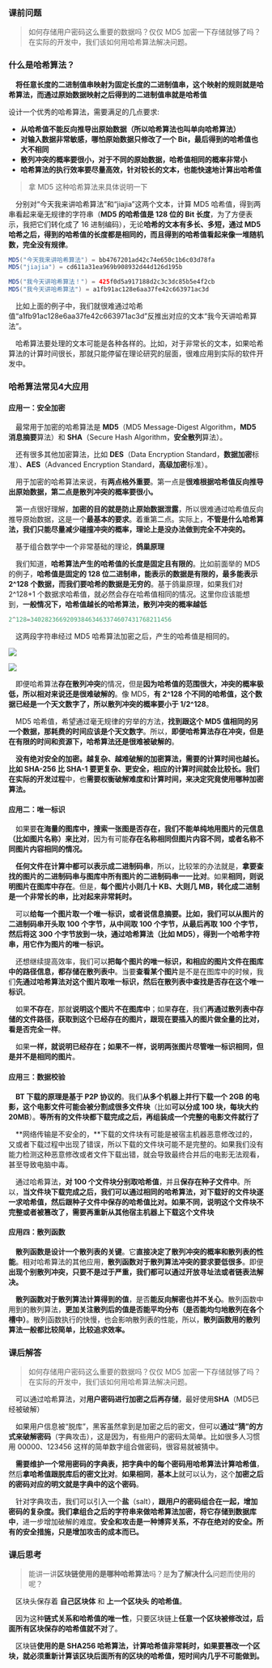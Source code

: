 ### 课前问题

> 如何存储用户密码这么重要的数据吗？仅仅 MD5 加密一下存储就够了吗？在实际的开发中，我们该如何用哈希算法解决问题。



### 什么是哈希算法？

&emsp;**将任意长度的二进制值串映射为固定长度的二进制值串，这个映射的规则就是哈希算法，而通过原始数据映射之后得到的二进制值串就是哈希值**

设计一个优秀的哈希算法，需要满足的几点要求:

- **从哈希值不能反向推导出原始数据（所以哈希算法也叫单向哈希算法）**
- **对输入数据非常敏感，哪怕原始数据只修改了一个 Bit，最后得到的哈希值也大不相同**
- **散列冲突的概率要很小，对于不同的原始数据，哈希值相同的概率非常小**
- **哈希算法的执行效率要尽量高效，针对较长的文本，也能快速地计算出哈希值**

> 拿 MD5 这种哈希算法来具体说明一下

&emsp;分别对“今天我来讲哈希算法”和“jiajia”这两个文本，计算 MD5 哈希值，得到两串看起来毫无规律的字符串（**MD5 的哈希值是 128 位的 Bit 长度**，为了方便表示，我把它们转化成了 16 进制编码），无论**哈希的文本有多长、多短，通过 MD5 哈希之后，得到的哈希值的长度都是相同的，而且得到的哈希值看起来像一堆随机数，完全没有规律**。

```java
MD5("今天我来讲哈希算法") = bb4767201ad42c74e650c1b6c03d78fa
MD5("jiajia") = cd611a31ea969b908932d44d126d195b
```

```java
MD5("我今天讲哈希算法！") = 425f0d5a917188d2c3c3dc85b5e4f2cb
MD5("我今天讲哈希算法") = a1fb91ac128e6aa37fe42c663971ac3d
```

&emsp;比如上面的例子中，我们就很难通过哈希值“a1fb91ac128e6aa37fe42c663971ac3d”反推出对应的文本“我今天讲哈希算法”。

&emsp;哈希算法要处理的文本可能是各种各样的。比如，对于非常长的文本，如果哈希算法的计算时间很长，那就只能停留在理论研究的层面，很难应用到实际的软件开发中。



### 哈希算法常见4大应用

#### 应用一：安全加密

&emsp;最常用于加密的哈希算法是 **MD5**（MD5 Message-Digest Algorithm，**MD5 消息摘要**算法）和 **SHA**（Secure Hash Algorithm，**安全散列**算法）。

&emsp;还有很多其他加密算法，比如 **DES**（Data Encryption Standard，**数据加密**标准）、**AES**（Advanced Encryption Standard，**高级加密**标准）。

&emsp;用于加密的哈希算法来说，有**两点格外重要**。第一点是**很难根据哈希值反向推导出原始数据，第二点是散列冲突的概率要很小。**

&emsp;第一点很好理解，**加密的目的就是防止原始数据泄露**，所以很难通过哈希值反向推导原始数据，这是一个**最基本的要求**。着重第二点。实际上，**不管是什么哈希算法，我们只能尽量减少碰撞冲突的概率，理论上是没办法做到完全不冲突的。**

&emsp;基于组合数学中一个非常基础的理论，**鸽巢原理**

&emsp;我们知道，**哈希算法产生的哈希值的长度是固定且有限的**。比如前面举的 MD5 的例子，**哈希值是固定的 128 位二进制串，能表示的数据是有限的，最多能表示 2^128 个数据，而我们要哈希的数据是无穷的**。基于鸽巢原理，如果我们对 2^128+1 个数据求哈希值，就必然会存在哈希值相同的情况。这里你应该能想到，**一般情况下，哈希值越长的哈希算法，散列冲突的概率越低**

```java
2^128=340282366920938463463374607431768211456
```

&emsp;这两段字符串经过 MD5 哈希算法加密之后，产生的哈希值是相同的。

![](https://i.loli.net/2020/10/10/nGYmqDQslFubOwg.jpg)

![](https://i.loli.net/2020/10/10/sXyOvwbpk4mQCV5.jpg)

&emsp;即便哈希算法**存在散列冲突**的情况，但是**因为哈希值的范围很大，冲突的概率极低，所以相对来说还是很难破解的**。像 MD5，**有 2^128 个不同的哈希值，这个数据已经是一个天文数字了，所以散列冲突的概率要小于 1/2^128**。

&emsp;MD5 哈希值，希望通过毫无规律的穷举的方法，**找到跟这个 MD5 值相同的另一个数据，那耗费的时间应该是个天文数字**。所以，**即便哈希算法存在冲突，但是在有限的时间和资源下，哈希算法还是很难被破解的**。

&emsp;**没有绝对安全的加密。越复杂、越难破解的加密算法，需要的计算时间也越长。**比如 SHA-256 比 SHA-1 要更复杂、更安全，相应的计算时间就会比较长。我们在**实际的开发过程**中，也**需要权衡破解难度和计算时间，来决定究竟使用哪种加密算法。**

#### 应用二：唯一标识

&emsp;如果要**在海量的图库中，搜索一张图是否存在，我们不能单纯地用图片的元信息（比如图片名称）来比对**，因为有可能**存在名称相同但图片内容不同，或者名称不同图片内容相同的情况。**

&emsp;**任何文件在计算中都可以表示成二进制码串**，所以，比较笨的办法就是，**拿要查找的图片的二进制码串与图库中所有图片的二进制码串一一比对**。如果**相同，则说明图片在图库中存在**。但是，**每个图片小则几十 KB、大则几 MB，转化成二进制是一个非常长的串，比对起来非常耗时。**

&emsp;可以**给每一个图片取一个唯一标识，或者说信息摘要。**比如，我们**可以从图片的二进制码串开头取 100 个字节，从中间取 100 个字节，从最后再取 100 个字节，然后将这 300 个字节放到一块，通过哈希算法（比如 MD5），得到一个哈希字符串，用它作为图片的唯一标识。**

&emsp;还想继续提高效率，我们可以**把每个图片的唯一标识，和相应的图片文件在图库中的路径信息，都存储在散列表中**。当要**查看某个图片**是不是在图库中的时候，我们**先通过哈希算法对这个图片取唯一标识，然后在散列表中查找是否存在这个唯一标识**。

&emsp;如果**不存在**，那就**说明这个图片不在图库中**；如果**存在**，我们**再通过散列表中存储的文件路径，获取到这个已经存在的图片，跟现在要插入的图片做全量的比对，看是否完全一样**。

&emsp;如果**一样，就说明已经存在；如果不一样，说明两张图片尽管唯一标识相同，但是并不是相同的图片**。

#### 应用三：数据校验

&emsp;**BT 下载的原理是基于 P2P 协议的**。我们**从多个机器上并行下载一个 2GB 的电影，这个电影文件可能会被分割成很多文件块**（比如**可以分成 100 块，每块大约 20MB**）。**等所有的文件块都下载完成之后，再组装成一个完整的电影文件就行了**

&emsp;**网络传输是不安全的，**下载的文件块有可能是被宿主机器恶意修改过的，又或者下载过程中出现了错误，所以下载的文件块可能不是完整的。如果我们没有能力检测这种恶意修改或者文件下载出错，就会导致最终合并后的电影无法观看，甚至导致电脑中毒。

&emsp;通过哈希算法，**对 100 个文件块分别取哈希值**，并且**保存在种子文件中**。所以，**当文件块下载完成之后，我们可以通过相同的哈希算法，对下载好的文件块逐一求哈希值，然后跟种子文件中保存的哈希值比对。如果不同，说明这个文件块不完整或者被篡改了，需要再重新从其他宿主机器上下载这个文件块**

#### 应用四：散列函数

&emsp;**散列函数是设计一个散列表的关键**。它**直接决定了散列冲突的概率和散列表的性能**。相对哈希算法的其他应用，**散列函数对于散列算法冲突的要求要低很多**。即便**出现个别散列冲突，只要不是过于严重，我们都可以通过开放寻址法或者链表法解决。**

**&emsp;散列函数对于散列算法计算得到的值**，是否**能反向解密也并不关心**。散列函数中用到的散列算法，**更加关注散列后的值是否能平均分布（是否能均匀地散列在各个槽中）**。散列函数执行的快慢，也会影响散列表的性能，所以，**散列函数用的散列算法一般都比较简单，比较追求效率。**



### 课后解答

>如何存储用户密码这么重要的数据吗？仅仅 MD5 加密一下存储就够了吗？在实际的开发中，我们该如何用哈希算法解决问题。

&emsp;可以通过哈希算法，对**用户密码进行加密之后再存储**，最好使用**SHA**（MD5已经被破解）

&emsp;如果用户信息被“脱库”，黑客虽然拿到是加密之后的密文，但可以**通过“猜”的方式来破解密码**（字典攻击），这是因为，有些用户的密码太简单。比如很多人习惯用 00000、123456 这样的简单数字组合做密码，很容易就被猜中。

&emsp;**需要维护一个常用密码的字典表，把字典中的每个密码用哈希算法计算哈希值**，然后**拿哈希值跟脱库后的密文比对**。**如果相同**，**基本上**就可以认为，这个**加密之后的密码对应的明文就是字典中的这个密码**。

&emsp;针对字典攻击，我们可以引入一个**盐**（salt），**跟用户的密码组合在一起，增加密码的复杂度。我们拿组合之后的字符串来做哈希算法加密，将它存储到数据库中**，进一步增加破解的难度。**安全和攻击是一种博弈关系，不存在绝对的安全。所有的安全措施，只是增加攻击的成本而已。**



### 课后思考

> 能讲一讲**区块链使用的是哪种哈希算法**吗？是**为了解决什么**问题而使用的呢？

&emsp;区块头保存着 **自己区块体** 和 **上一个区块头 的哈希值**。

&emsp;因为这种**链式关系和哈希值的唯一性**，只要区块链上**任意一个区块被修改过，后面所有区块保存的哈希值就不对**了。

&emsp;区块链**使用的是 SHA256 哈希算法，计算哈希值非常耗时，如果要篡改一个区块，就必须重新计算该区块后面所有的区块的哈希值，短时间内几乎不可能做到。**

